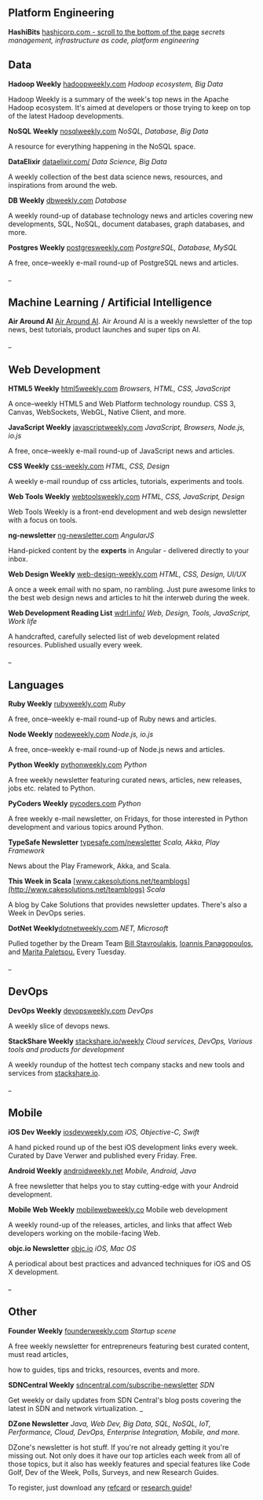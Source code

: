 
## Platform Engineering

**HashiBits** [hashicorp.com - scroll to the bottom of the page](https://www.hashicorp.com/#:~:text=Sign%20up%20for%20the%20HashiCorp%20newsletter) _secrets management, infrastructure as code, platform engineering_

## Data

**Hadoop Weekly** [hadoopweekly.com](http://www.hadoopweekly.com/)  _Hadoop ecosystem, Big Data_

Hadoop Weekly is a summary of the week's top news in the Apache Hadoop ecosystem. It's aimed at developers or those trying to keep on top of the latest Hadoop developments.

**NoSQL Weekly** [nosqlweekly.com](http://www.nosqlweekly.com/) _NoSQL, Database, Big Data_

A resource for everything happening in the NoSQL space.

**DataElixir** [dataelixir.com/](http://dataelixir.com/) _Data Science, Big Data_

A weekly collection of the best data science news, resources, and inspirations from around the web.

**DB Weekly** [dbweekly.com](http://dbweekly.com/) _Database_

A weekly round-up of database technology news and articles covering new developments, SQL, NoSQL, document databases, graph databases, and more.

**Postgres Weekly** [postgresweekly.com](http://postgresweekly.com/) _PostgreSQL, Database, MySQL_

A free, once–weekly e-mail round-up of PostgreSQL news and articles.

_

## Machine Learning / Artificial Intelligence

**Air Around AI** [Air Around AI](https://airaroundai.substack.com/). Air Around AI is a weekly newsletter of the top news, best tutorials, product launches and super tips on AI.

_

## Web Development

**HTML5 Weekly** [html5weekly.com](http://html5weekly.com) _Browsers, HTML, CSS, JavaScript_

A once–weekly HTML5 and Web Platform technology roundup. CSS 3, Canvas, WebSockets, WebGL, Native Client, and more.

**JavaScript Weekly** [javascriptweekly.com](http://javascriptweekly.com/) _JavaScript, Browsers, Node.js, io.js_

A free, once–weekly e-mail round-up of JavaScript news and articles.

**CSS Weekly** [css-weekly.com](http://css-weekly.com/) _HTML, CSS, Design_

A weekly e-mail roundup of css articles, tutorials, experiments and tools.

**Web Tools Weekly** [webtoolsweekly.com](http://webtoolsweekly.com/) _HTML, CSS, JavaScript, Design_

Web Tools Weekly is a front-end development and web design newsletter with a focus on tools.

**ng-newsletter** [ng-newsletter.com](http://www.ng-newsletter.com/) _AngularJS_

Hand-picked content by the **experts** in Angular - delivered directly to your inbox.

**Web Design Weekly** [web-design-weekly.com](http://web-design-weekly.com/) _HTML, CSS, Design, UI/UX_

A once a week email with no spam, no rambling. Just pure awesome links to the best web design news and articles to hit the interweb during the week.

**Web Development Reading List** [wdrl.info/](https://wdrl.info/) _Web, Design, Tools, JavaScript, Work life_

A handcrafted, carefully selected list of web development related resources. Published usually every week.

_

## **Languages**

**Ruby Weekly** [rubyweekly.com](http://rubyweekly.com/) _Ruby_

A free, once–weekly e-mail round-up of Ruby news and articles.

**Node Weekly** [nodeweekly.com](http://nodeweekly.com/) _Node.js, io.js_

A free, once–weekly e-mail round-up of Node.js news and articles.

**Python Weekly** [pythonweekly.com](http://www.pythonweekly.com/) _Python_

A free weekly newsletter featuring curated news, articles, new releases, jobs etc. related to Python.

**PyCoders Weekly** [pycoders.com](http://www.pycoders.com/) _Python_

A free weekly e-mail newsletter, on Fridays, for those interested in Python development and various topics around Python.

**TypeSafe Newsletter** [typesafe.com/newsletter](http://typesafe.com/newsletter) _Scala, Akka, Play Framework_

News about the Play Framework, Akka, and Scala.

**This Week in Scala** [www.cakesolutions.net/teamblogs](http://www.cakesolutions.net/teamblogs) _Scala_

A blog by Cake Solutions that provides newsletter updates. There's also a Week in DevOps series.

**DotNet Weekly**[dotnetweekly.com](http://www.dotnetweekly.com/)_.NET, Microsoft_

Pulled together by the Dream Team [Bill Stavroulakis](http://bstavroulakis.com/blog/), [Ioannis Panagopoulos](http://www.progware.org/blog/), and [Marita Paletsou.](http://codespot.gr/) Every Tuesday. 

_

## DevOps

**DevOps Weekly** [devopsweekly.com](http://www.devopsweekly.com/) _DevOps_

A weekly slice of devops news.

**StackShare Weekly** [stackshare.io/weekly](http://stackshare.io/weekly) _Cloud services, DevOps, Various tools and products for development_

A weekly roundup of the hottest tech company stacks and new tools and services from [stackshare.io](http://stackshare.io).

_

## Mobile

**iOS Dev Weekly** [iosdevweekly.com](https://iosdevweekly.com/) _iOS, Objective-C, Swift_

A hand picked round up of the best iOS development links every week. Curated by Dave Verwer and published every Friday. Free.

**Android Weekly** [androidweekly.net](http://androidweekly.net/) _Mobile, Android, Java_

A free newsletter that helps you to stay cutting-edge with your Android development.

**Mobile Web Weekly** [mobilewebweekly.co](http://mobilewebweekly.co/) Mobile web development

A weekly round-up of the releases, articles, and links that affect Web developers working on the mobile-facing Web.

**objc.io Newsletter** [objc.io](http://www.objc.io/) _iOS, Mac OS_

A periodical about best practices and advanced techniques for iOS and OS X development.

_

## Other

**Founder Weekly** [founderweekly.com](http://www.founderweekly.com) _Startup scene_

A free weekly newsletter for entrepreneurs featuring best curated content, must read articles, 

how to guides, tips and tricks, resources, events and more.

**SDNCentral Weekly** [sdncentral.com/subscribe-newsletter](https://www.sdncentral.com/subscribe-newsletter/) _SDN_

Get weekly or daily updates from SDN Central's blog posts covering the latest in SDN and network virtualization.
_

**DZone Newsletter** _Java, Web Dev, Big Data, SQL, NoSQL, IoT, Performance, Cloud, DevOps, Enterprise Integration, Mobile, and more._

DZone's newsletter is hot stuff. If you're not already getting it you're missing out. Not only does it have our top articles each week from all of those topics, but it also has weekly features and special features like Code Golf, Dev of the Week, Polls, Surveys, and new Research Guides.

To register, just download any [refcard](http://refcardz.dzone.com/) or [research guide](http://dzone.com/page/research)!
